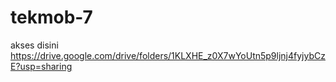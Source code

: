 # tekmob-7
akses disini
https://drive.google.com/drive/folders/1KLXHE_z0X7wYoUtn5p9ljnj4fyjybCzE?usp=sharing
